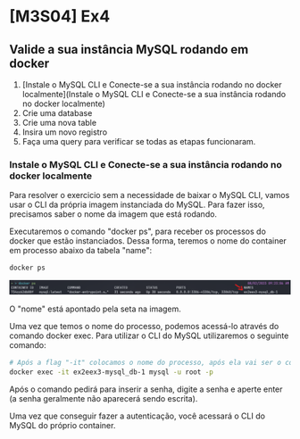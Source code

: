 # [M3S04] Ex4

## Valide a sua instância MySQL rodando em docker

1. [Instale o MySQL CLI e Conecte-se a sua instância rodando no docker localmente](Instale o MySQL CLI e Conecte-se a sua instância rodando no docker localmente)
2. Crie uma database
3. Crie uma nova table
4. Insira um novo registro
5. Faça uma query para verificar se todas as etapas funcionaram.

### Instale o MySQL CLI e Conecte-se a sua instância rodando no docker localmente

Para resolver o exercicio sem a necessidade de baixar o MySQL CLI, vamos usar o CLI da própria imagem instanciada do MySQL. Para fazer isso, precisamos saber o nome da imagem que está rodando.

Executaremos o comando "docker ps", para receber os processos do docker que estão instanciados. Dessa forma, teremos o nome do container em processo abaixo da tabela "name":

```bash
docker ps
```

<img title="Executando docker ps" alt="docker ps" src="./docker-ps.png">

O "nome" está apontado pela seta na imagem.

Uma vez que temos o nome do processo, podemos acessá-lo através do comando docker exec. Para utilizar o CLI do MySQL utilizaremos o seguinte comando: 


```bash
# Após a flag "-it" colocamos o nome do processo, após ela vai ser o comando, para inicializar o MySQL CLI. 
docker exec -it ex2eex3-mysql_db-1 mysql -u root -p
```

Após o comando pedirá para inserir a senha, digite a senha e aperte enter (a senha geralmente não aparecerá sendo escrita).

Uma vez que conseguir fazer a autenticação, você acessará o CLI do MySQL do próprio container.



